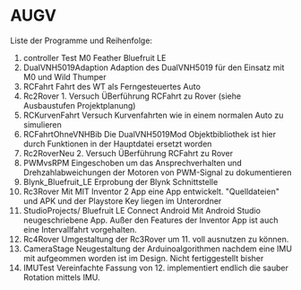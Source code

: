 # AUGV

Liste der Programme und Reihenfolge:
1. controller				Test M0 Feather Bluefruit LE
2. DualVNH5019Adaption		Adaption des DualVNH5019 für den Einsatz mit M0 und Wild Thumper
3. RCFahrt					Fahrt des WT als Ferngesteuertes Auto
4. Rc2Rover					1. Versuch ÜBerführung RCFahrt zu Rover (siehe Ausbaustufen Projektplanung)
5. RCKurvenFahrt			Versuch Kurvenfahrten wie in einem normalen Auto zu simulieren
6. RCFahrtOhneVNHBib		Die DualVNH5019Mod Objektbibliothek ist hier durch Funktionen in der Hauptdatei ersetzt worden
7. Rc2RoverNeu				2. Versuch ÜBerführung RCFahrt zu Rover
8. PWMvsRPM					Eingeschoben um das Ansprechverhalten und Drehzahlabweichungen der Motoren von PWM-Signal zu dokumentieren
9. Blynk_Bluefruit_LE		Erprobung der Blynk Schnittstelle
10. Rc3Rover				Mit MIT Inventor 2 App eine App entwickelt. "Quelldateien" und APK und der Playstore Key liegen im Unterordner
11. StudioProjects/ Bluefruit LE Connect Android
							Mit Android Studio neugeschriebene App. Außer den Features der Inventor App ist auch eine Intervallfahrt vorgehalten.
11. Rc4Rover				Umgestaltung der Rc3Rover um 11. voll ausnutzen zu können.
12. CameraStage				Neugestaltung der Arduinoalgorithmen nachdem eine IMU mit aufgeommen worden ist im Design. Nicht fertiggestellt bisher
13. IMUTest					Vereinfachte Fassung von 12. implementiert endlich die sauber Rotation mittels IMU.